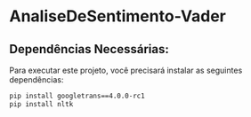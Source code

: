# AnaliseDeSentimento-Vader

## Dependências Necessárias:

Para executar este projeto, você precisará instalar as seguintes dependências:

```bash
pip install googletrans==4.0.0-rc1
pip install nltk
